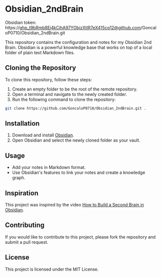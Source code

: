 # Obsidian_2ndBrain

Obsidian token: https://[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@github.com](mailto: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@github.com)/GoncaloP0710/Obsidian_2ndBrain.git

This repository contains the configuration and notes for my Obsidian 2nd Brain. Obsidian is a powerful knowledge base that works on top of a local folder of plain text Markdown files.

## Cloning the Repository

To clone this repository, follow these steps:

1. Create an empty folder to be the root of the remote repository.
2. Open a terminal and navigate to the newly created folder.
3. Run the following command to clone the repository:

```sh
git clone https://github.com/GoncaloP0710/Obsidian_2ndBrain.git .
```

## Installation

1. Download and install [Obsidian](https://obsidian.md/).
2. Open Obsidian and select the newly cloned folder as your vault.

## Usage

- Add your notes in Markdown format.
- Use Obsidian's features to link your notes and create a knowledge graph.

## Inspiration

This project was inspired by the video [How to Build a Second Brain in Obsidian](https://www.youtube.com/watch?v=hSTy_BInQs8&t=1376s).

## Contributing

If you would like to contribute to this project, please fork the repository and submit a pull request.

## License

This project is licensed under the MIT License.